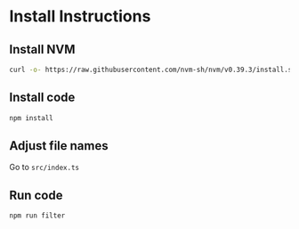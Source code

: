 # Install Instructions
## Install NVM
```bash
curl -o- https://raw.githubusercontent.com/nvm-sh/nvm/v0.39.3/install.sh | bash
```

## Install code
```bash
npm install
```

## Adjust file names
Go to `src/index.ts`


## Run code
```bash
npm run filter
```